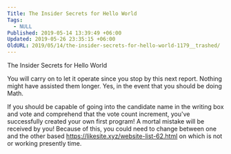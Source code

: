 ```yaml
---
Title: The Insider Secrets for Hello World
Tags:
  - NULL
Published: 2019-05-14 13:39:49 +06:00
Updated: 2019-05-26 23:35:15 +06:00
OldURL: 2019/05/14/the-insider-secrets-for-hello-world-1179__trashed/
---
```


The Insider Secrets for Hello World   <p>You will carry on to let it operate since you stop by this next report. Nothing might have assisted them longer. Yes, in the event that you should be doing Math.</p>  <p>If you should be capable of going into the candidate name in the writing box and vote and comprehend that the vote count increment, you've successfully created your own first program! A mortal mistake will be received by you! Because of this, you could need to change between one and the other based <a href="https://likesite.xyz/website-list-62.html">https://likesite.xyz/website-list-62.html</a> on which is not or working presently time.</p>
